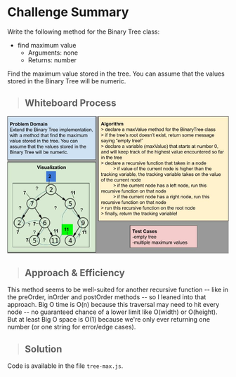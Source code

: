 # Challenge Summary

Write the following method for the Binary Tree class:

- find maximum value
  - Arguments: none
  - Returns: number

Find the maximum value stored in the tree. You can assume that the values stored in the Binary Tree will be numeric.

> ## Whiteboard Process

![lab16 whiteboard](./code16-UML.jpg)

> ## Approach & Efficiency

This method seems to be well-suited for another recursive function -- like in the preOrder, inOrder and postOrder methods -- so I leaned into that approach. Big O time is O(n) because this traversal may need to hit every node -- no guaranteed chance of a lower limit like O(width) or O(height). But at least Big O space is O(1) because we're only ever returning one number (or one string for error/edge cases).

> ## Solution

Code is available in the file `tree-max.js`.
